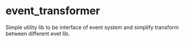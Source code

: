 # event_transformer
Simple utility lib to be interface of event system and simplify transform between different evet lib.
